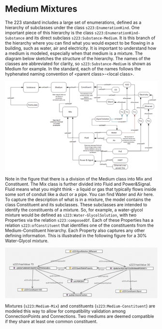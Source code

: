 # Medium Mixtures

The 223 standard includes a large set of enumerations, defined as a hierarchy of subclasses under the class `s223:EnumerationKind`.
One important piece of this hierarchy is the class `s223:EnumerationKind-Substance` and its direct subclass `s223:Substance-Medium`. 
It is this branch of the hierarchy where you can find what you would expect to be flowing in a building, such as water, air and electricity. It is important to understand how a medium is modeled, especially when that medium is a mixture. The diagram below sketches the structure of the hierarchy. The names of the classes are abbreviated for clarity, so `s223:Substance-Medium` is shown as Medium for example. In the standard, each of the names follows the hyphenated naming convention of \<parent class>-\<local class>.

![MixedMedium](_static/images/mixed_medium.png)

Note in the figure that there is a division of the Medium class into Mix and Constituent. The Mix class is further divided into Fluid and Power&Signal. Fluid means what you might think - a liquid or gas that typically flows inside some sort of conduit like a duct or a pipe. You can find Water and Air here. To capture the description of what is in a mixture, the model contains the class Constituent and its subclasses. These subclasses are intended to identify the constituents of a mixture. So, for example, a water-glycol mixture would be defined as `s223:Water-GlycolSolution`, with two Properties via the relation `s223:composedOf`. Each of these Properties has a relation `s223:ofConstituent` that identifies one of the constituents from the Medium-Constituent hierarchy. Each Property also captures any other defining information. This is illustrated in the following figure for a 30%  Water-Glycol mixture.

![GlycolExample](_static/images/glycol_example.png)

Mixtures (`s223:Medium-Mix`) and constituents (`s223:Medium-Constituent`) are modeled this way to allow for compatibility validation among ConnectionPoints and Connections. Two mediums are deemed compatible if they share at least one common constituent. 